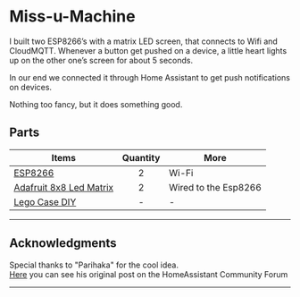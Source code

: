 # Miss-u-Machine


I built two ESP8266’s with a matrix LED screen, that connects to Wifi and CloudMQTT. Whenever a button get pushed on a device, a little heart lights up on the other one’s screen for about 5 seconds. 

In our end we connected it through Home Assistant to get push notifications on devices.

Nothing too fancy, but it does something good.

## Parts
| Items  | Quantity | More | 
| ------------- | :---: | ------------- |
|[ESP8266](https://it.aliexpress.com/item/32338129505.html?src=google&albslr=144134313&src=google&albch=shopping&acnt=494-037-6276&isdl=y&slnk=&plac=&mtctp=&albbt=Google_7_shopping&aff_platform=google&aff_short_key=UneMJZVf&&albagn=888888&albcp=1691306153&albag=64902423734&trgt=296904914040&crea=it32338129505&netw=u&device=c&gclid=CjwKCAjwq4fsBRBnEiwANTahcIQwVDQTJG0dICKa_Hgr3U08J1mYBojao7BEkk0BSLsgQtQWfz9yDhoCrBQQAvD_BwE&gclsrc=aw.ds)|2|Wi-Fi|
|[Adafruit 8x8 Led Matrix](https://www.amazon.it/gp/product/B00DGFR5EU/ref=ppx_yo_dt_b_asin_title_o08_s00?ie=UTF8&psc=1)|2|Wired to the Esp8266|
|[Lego Case DIY](https://www.amazon.it/LEGO-Classic-10696-Mattoncini-Creativi/dp/B00NVDP3ZU/ref=sr_1_1?__mk_it_IT=%C3%85M%C3%85%C5%BD%C3%95%C3%91&keywords=scatola+lego+miste&qid=1568816769&s=electronics&sr=8-1)|-|-|

___

## Acknowledgments
Special thanks to "Parihaka" for the cool idea. </br>
<a href="https://community.home-assistant.io/t/the-miss-you-machine/110041">Here</a> you can see his original post on the HomeAssistant Community Forum


___
